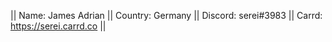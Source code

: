 || Name: James Adrian 
|| Country: Germany 
|| Discord: serei#3983
|| Carrd: https://serei.carrd.co ||
